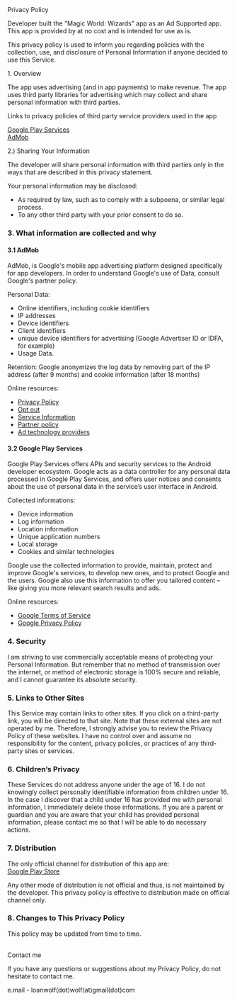 <a>
Privacy Policy
</a>

<p>
Developer built the "Magic World: Wizards" app as an Ad Supported app. This
app is provided by at no cost and is intended for use as is.
</p>

<p>
This privacy policy is used to inform you regarding policies with the collection, use, and 
disclosure of Personal Information if anyone decided to use this Service.
</p>

<p>
1. Overview

The app uses advertising (and in app payments) to make revenue. The app uses third party
libraries for advertising which may collect and share personal information with third
parties.<br>

Links to privacy policies of third party service providers used in the app<br>

<a href="https://www.google.com/policies/privacy/">Google Play Services</a><br>
<a href="https://support.google.com/admob/answer/6128543">AdMob</a>
</p>

<p>
2.) Sharing Your Information<br>

The developer will share personal information with third parties only in the ways that are 
described in this privacy statement.<br>

Your personal information may be disclosed:
<ul>
<li>As required by law, such as to comply with a subpoena, or similar legal process.</li>
<li>To any other third party with your prior consent to do so.</li>
</ul>
</p>

<h3>3. What information are collected and why</h3>

<h4>3.1 AdMob</h4>

<p>
AdMob, is Google's mobile app advertising platform designed specifically for app
developers. In order to understand Google's use of Data, consult Google's partner policy.
</p>
<p>
Personal Data:
<ul>
<li>Online identifiers, including cookie identifiers</li>
<li>IP addresses</li>
<li>Device identifiers</li>
<li>Client identifiers </li>
<li>unique device identifiers for advertising (Google Advertiser ID or IDFA, for example)</li>
<li>Usage Data.</li>
</ul>
</p>
<p>
Retention:
Google anonymizes the log data by removing part of the IP address (after 9 months) and 
cookie information (after 18 months)
</p>
Online resources:
<ul>
<li><a href="https://www.google.com/policies/technologies/ads/">Privacy Policy</a></li>
<li><a href="https://www.google.com/settings/ads">Opt out</a></li>
<li><a href="https://privacy.google.com/businesses/adsservices/">Service Information</a></li>
<li><a href="https://policies.google.com/technologies/partner-sites">Partner policy</a></li>
<li><a href="https://support.google.com/admob/answer/9012903">Ad technology providers</a></li>
</ul>

<h4>3.2 Google Play Services</h4>
<p>
Google Play Services offers APIs and security services to the Android developer ecosystem.
Google acts as a data controller for any personal data processed in Google Play Services,
and offers user notices and consents about the use of personal data in the service’s user
interface in Android.
</p>
<p>
Collected informations:
<ul>
<li>Device information</li>
<li>Log information</li>
<li>Location information</li>
<li>Unique application numbers</li>
<li>Local storage</li>
<li>Cookies and similar technologies</li>
</ul>
</p>
<p>
Google use the collected information to provide, maintain, protect and improve Google's
services, to develop new ones, and to protect Google and the users. Google also use this
information to offer you tailored content – like giving you more relevant search results
and ads.
</p>
<p>
Online resources:
<ul>
<li><a href="https://policies.google.com/terms">Google Terms of Service</a></li>
<li><a href="https://policies.google.com/privacy">Google Privacy Policy</a></li>
</ul>
</p>

<h3>4. Security</h3>

<p>
I am striving to use commercially acceptable means of protecting your Personal
Information. But remember that no method of transmission over the internet, or method of 
electronic storage is 100% secure and reliable, and I cannot guarantee its absolute
security.
</p>

<h3>5. Links to Other Sites</h3>

<p>
This Service may contain links to other sites. If you click on a third-party link, you 
will be directed to that site. Note that these external sites are not operated by me.
Therefore, I strongly advise you to review the Privacy Policy of these websites. I have 
no control over and assume no responsibility for the content, privacy policies, or 
practices of any third-party sites or services.
</p>

<h3>6. Children’s Privacy</h3>

<p>
These Services do not address anyone under the age of 16. I do not knowingly collect 
personally identifiable information from children under 16. In the case I discover that 
a child under 16 has provided me with personal information, I immediately delete those 
informations. If you are a parent or guardian and you are aware that your child has
provided personal information, please contact me so that I will be able to do necessary
actions.
</p>

<h3>7. Distribution</h3>

<p>
The only official channel for distribution of this app are:<br>
<a href="https://play.google.com/">Google Play Store</a><br>

Any other mode of distribution is not official and thus, is not maintained by the developer.
This privacy policy is effective to distribution made on official channel only.
</p>

<h3>8. Changes to This Privacy Policy</h3>

<p>
This policy may be updated from time to time.<br><br>


Contact me<br>

If you have any questions or suggestions about my Privacy Policy, do not hesitate to
contact me.<br>

e.mail - loanwolf(dot)wolf(at)gmail(dot)com
</p>

